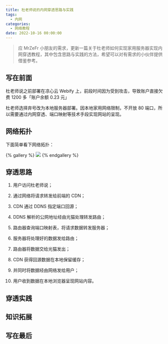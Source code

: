 ```yaml
---
title: 杜老师说的内网穿透思路与实践
tags:
  - 内网
categories:
  - 网络教程
date: 2022-10-16 00:00:00
---
```


> 应 MrZeFr 小朋友的需求，更新一篇关于杜老师如何实现家用服务器实现内网穿透教程，其中包含思路与实践的方法，希望可以对有需求的小伙伴提供借鉴参考。

<!-- more -->

## 写在前面

杜老师说之前部署在凉心云 Webify 上，前段时间因为受到攻击，导致账户直接欠费 1200 多「账户余额 0.23 元」

杜老师选择弃号改为本地服务器部署。因本地家用网络限制，不开放 80 端口，所以需要通过内网穿透、端口映射等技术手段实现网站的呈现。

## 网络拓扑

下面简单看下网络拓扑：

{% gallery %}
![](https://cdn.dusays.com/2022/10/515-1.jpg/1)
{% endgallery %}

## 穿透思路

1. 用户访问杜老师说；

2. 通过网络将请求转发给前端的 CDN；

3. CDN 通过 DDNS 指定端口回源；

4. DDNS 解析的公网地址经由光猫处理转发路由；

5. 路由器查询端口映射表，将请求数据转发服务器；

6. 服务器将处理好的数据发给路由；

7. 路由器将数据交给光猫发出；

8. CDN 获得回源数据在本地保留缓存；

9. 并同时将数据经由网络发给用户；

10. 用户收到数据在本地浏览器呈现网站内容。

## 穿透实践



## 知识拓展



## 写在最后

